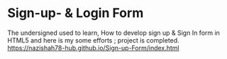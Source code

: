 # Sign-up- & Login Form
The undersigned used to learn, How to develop sign up & Sign In form in HTML5 and here is my some efforts ; project is completed.
https://nazishah78-hub.github.io/Sign-up-Form/index.html

